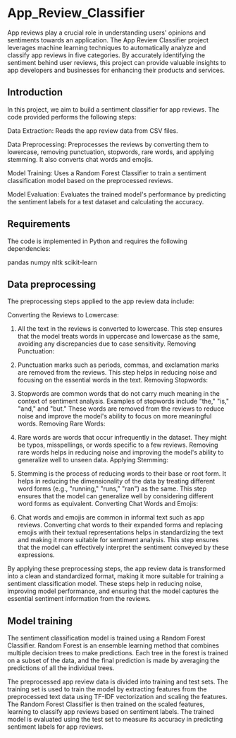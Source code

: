 # App_Review_Classifier
App reviews play a crucial role in understanding users' opinions and sentiments towards an application. The App Review Classifier project leverages machine learning techniques to automatically analyze and classify app reviews in five categories. By accurately identifying the sentiment behind user reviews, this project can provide valuable insights to app developers and businesses for enhancing their products and services.

## Introduction
In this project, we aim to build a sentiment classifier for app reviews. The code provided performs the following steps:

Data Extraction: Reads the app review data from CSV files.

Data Preprocessing: Preprocesses the reviews by converting them to lowercase, removing punctuation, stopwords, rare words, and applying stemming. It also converts chat words and emojis.

Model Training: Uses a Random Forest Classifier to train a sentiment classification model based on the preprocessed reviews.

Model Evaluation: Evaluates the trained model's performance by predicting the sentiment labels for a test dataset and calculating the accuracy.

## Requirements
The code is implemented in Python and requires the following dependencies:

pandas
numpy
nltk
scikit-learn

## Data preprocessing
The preprocessing steps applied to the app review data include:

Converting the Reviews to Lowercase:

1. All the text in the reviews is converted to lowercase. This step ensures that the model treats words in uppercase and lowercase as the same, avoiding any discrepancies due to case sensitivity.
Removing Punctuation:

2. Punctuation marks such as periods, commas, and exclamation marks are removed from the reviews. This step helps in reducing noise and focusing on the essential words in the text.
Removing Stopwords:

3. Stopwords are common words that do not carry much meaning in the context of sentiment analysis. Examples of stopwords include "the," "is," "and," and "but." These words are removed from the reviews to reduce noise and improve the model's ability to focus on more meaningful words.
Removing Rare Words:

4. Rare words are words that occur infrequently in the dataset. They might be typos, misspellings, or words specific to a few reviews. Removing rare words helps in reducing noise and improving the model's ability to generalize well to unseen data.
Applying Stemming:

5. Stemming is the process of reducing words to their base or root form. It helps in reducing the dimensionality of the data by treating different word forms (e.g., "running," "runs," "ran") as the same. This step ensures that the model can generalize well by considering different word forms as equivalent.
Converting Chat Words and Emojis:

6. Chat words and emojis are common in informal text such as app reviews. Converting chat words to their expanded forms and replacing emojis with their textual representations helps in standardizing the text and making it more suitable for sentiment analysis. This step ensures that the model can effectively interpret the sentiment conveyed by these expressions.

By applying these preprocessing steps, the app review data is transformed into a clean and standardized format, making it more suitable for training a sentiment classification model. These steps help in reducing noise, improving model performance, and ensuring that the model captures the essential sentiment information from the reviews.

## Model training
The sentiment classification model is trained using a Random Forest Classifier. Random Forest is an ensemble learning method that combines multiple decision trees to make predictions. Each tree in the forest is trained on a subset of the data, and the final prediction is made by averaging the predictions of all the individual trees.

 The preprocessed app review data is divided into training and test sets. The training set is used to train the model by extracting features from the preprocessed text data using TF-IDF vectorization and scaling the features. The Random Forest Classifier is then trained on the scaled features, learning to classify app reviews based on sentiment labels. The trained model is evaluated using the test set to measure its accuracy in predicting sentiment labels for app reviews.
